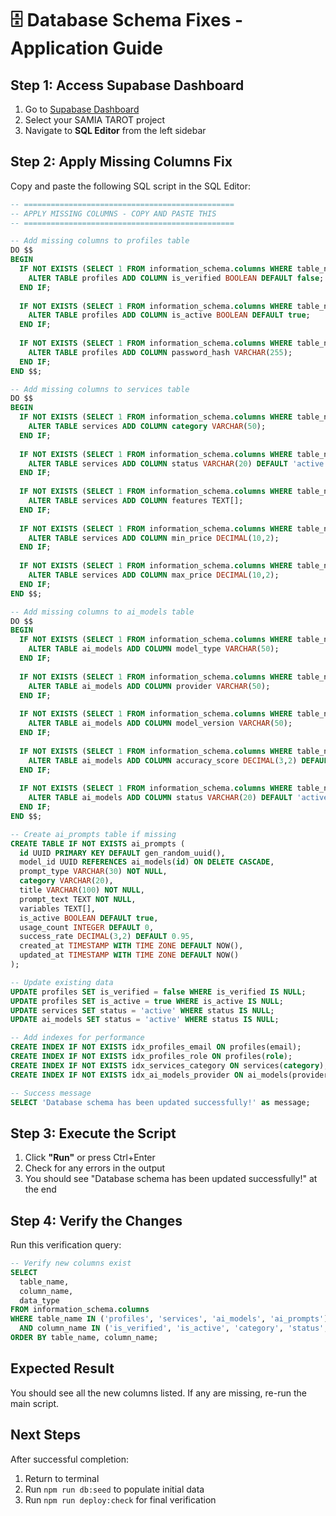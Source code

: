 # 🗄️ Database Schema Fixes - Application Guide

## Step 1: Access Supabase Dashboard

1. Go to [Supabase Dashboard](https://app.supabase.com)
2. Select your SAMIA TAROT project
3. Navigate to **SQL Editor** from the left sidebar

## Step 2: Apply Missing Columns Fix

Copy and paste the following SQL script in the SQL Editor:

```sql
-- ===============================================
-- APPLY MISSING COLUMNS - COPY AND PASTE THIS
-- ===============================================

-- Add missing columns to profiles table
DO $$
BEGIN
  IF NOT EXISTS (SELECT 1 FROM information_schema.columns WHERE table_name='profiles' AND column_name='is_verified') THEN
    ALTER TABLE profiles ADD COLUMN is_verified BOOLEAN DEFAULT false;
  END IF;
  
  IF NOT EXISTS (SELECT 1 FROM information_schema.columns WHERE table_name='profiles' AND column_name='is_active') THEN
    ALTER TABLE profiles ADD COLUMN is_active BOOLEAN DEFAULT true;
  END IF;
  
  IF NOT EXISTS (SELECT 1 FROM information_schema.columns WHERE table_name='profiles' AND column_name='password_hash') THEN
    ALTER TABLE profiles ADD COLUMN password_hash VARCHAR(255);
  END IF;
END $$;

-- Add missing columns to services table
DO $$
BEGIN
  IF NOT EXISTS (SELECT 1 FROM information_schema.columns WHERE table_name='services' AND column_name='category') THEN
    ALTER TABLE services ADD COLUMN category VARCHAR(50);
  END IF;
  
  IF NOT EXISTS (SELECT 1 FROM information_schema.columns WHERE table_name='services' AND column_name='status') THEN
    ALTER TABLE services ADD COLUMN status VARCHAR(20) DEFAULT 'active';
  END IF;
  
  IF NOT EXISTS (SELECT 1 FROM information_schema.columns WHERE table_name='services' AND column_name='features') THEN
    ALTER TABLE services ADD COLUMN features TEXT[];
  END IF;
  
  IF NOT EXISTS (SELECT 1 FROM information_schema.columns WHERE table_name='services' AND column_name='min_price') THEN
    ALTER TABLE services ADD COLUMN min_price DECIMAL(10,2);
  END IF;
  
  IF NOT EXISTS (SELECT 1 FROM information_schema.columns WHERE table_name='services' AND column_name='max_price') THEN
    ALTER TABLE services ADD COLUMN max_price DECIMAL(10,2);
  END IF;
END $$;

-- Add missing columns to ai_models table
DO $$
BEGIN
  IF NOT EXISTS (SELECT 1 FROM information_schema.columns WHERE table_name='ai_models' AND column_name='model_type') THEN
    ALTER TABLE ai_models ADD COLUMN model_type VARCHAR(50);
  END IF;
  
  IF NOT EXISTS (SELECT 1 FROM information_schema.columns WHERE table_name='ai_models' AND column_name='provider') THEN
    ALTER TABLE ai_models ADD COLUMN provider VARCHAR(50);
  END IF;
  
  IF NOT EXISTS (SELECT 1 FROM information_schema.columns WHERE table_name='ai_models' AND column_name='model_version') THEN
    ALTER TABLE ai_models ADD COLUMN model_version VARCHAR(50);
  END IF;
  
  IF NOT EXISTS (SELECT 1 FROM information_schema.columns WHERE table_name='ai_models' AND column_name='accuracy_score') THEN
    ALTER TABLE ai_models ADD COLUMN accuracy_score DECIMAL(3,2) DEFAULT 0.95;
  END IF;
  
  IF NOT EXISTS (SELECT 1 FROM information_schema.columns WHERE table_name='ai_models' AND column_name='status') THEN
    ALTER TABLE ai_models ADD COLUMN status VARCHAR(20) DEFAULT 'active';
  END IF;
END $$;

-- Create ai_prompts table if missing
CREATE TABLE IF NOT EXISTS ai_prompts (
  id UUID PRIMARY KEY DEFAULT gen_random_uuid(),
  model_id UUID REFERENCES ai_models(id) ON DELETE CASCADE,
  prompt_type VARCHAR(30) NOT NULL,
  category VARCHAR(20),
  title VARCHAR(100) NOT NULL,
  prompt_text TEXT NOT NULL,
  variables TEXT[],
  is_active BOOLEAN DEFAULT true,
  usage_count INTEGER DEFAULT 0,
  success_rate DECIMAL(3,2) DEFAULT 0.95,
  created_at TIMESTAMP WITH TIME ZONE DEFAULT NOW(),
  updated_at TIMESTAMP WITH TIME ZONE DEFAULT NOW()
);

-- Update existing data
UPDATE profiles SET is_verified = false WHERE is_verified IS NULL;
UPDATE profiles SET is_active = true WHERE is_active IS NULL;
UPDATE services SET status = 'active' WHERE status IS NULL;
UPDATE ai_models SET status = 'active' WHERE status IS NULL;

-- Add indexes for performance
CREATE INDEX IF NOT EXISTS idx_profiles_email ON profiles(email);
CREATE INDEX IF NOT EXISTS idx_profiles_role ON profiles(role);
CREATE INDEX IF NOT EXISTS idx_services_category ON services(category);
CREATE INDEX IF NOT EXISTS idx_ai_models_provider ON ai_models(provider);

-- Success message
SELECT 'Database schema has been updated successfully!' as message;
```

## Step 3: Execute the Script

1. Click **"Run"** or press Ctrl+Enter
2. Check for any errors in the output
3. You should see "Database schema has been updated successfully!" at the end

## Step 4: Verify the Changes

Run this verification query:

```sql
-- Verify new columns exist
SELECT 
  table_name,
  column_name,
  data_type
FROM information_schema.columns 
WHERE table_name IN ('profiles', 'services', 'ai_models', 'ai_prompts')
  AND column_name IN ('is_verified', 'is_active', 'category', 'status', 'accuracy_score')
ORDER BY table_name, column_name;
```

## Expected Result

You should see all the new columns listed. If any are missing, re-run the main script.

## Next Steps

After successful completion:
1. Return to terminal
2. Run `npm run db:seed` to populate initial data
3. Run `npm run deploy:check` for final verification 
